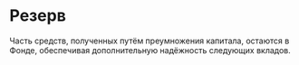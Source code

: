 # Резерв

<NotReadyBadge />

Часть средств, полученных путём преумножения капитала, остаются в Фонде,
обеспечивая дополнительную надёжность следующих вкладов.
